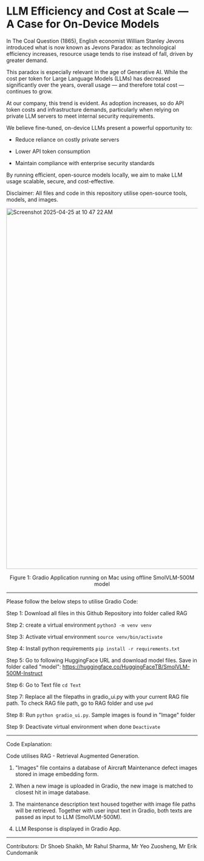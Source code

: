 # LLM Efficiency and Cost at Scale — A Case for On-Device Models
In The Coal Question (1865), English economist William Stanley Jevons introduced what is now known as Jevons Paradox: as technological efficiency increases, resource usage tends to rise instead of fall, driven by greater demand.

This paradox is especially relevant in the age of Generative AI. While the cost per token for Large Language Models (LLMs) has decreased significantly over the years, overall usage — and therefore total cost — continues to grow.

At our company, this trend is evident. As adoption increases, so do API token costs and infrastructure demands, particularly when relying on private LLM servers to meet internal security requirements.

We believe fine-tuned, on-device LLMs present a powerful opportunity to:

- Reduce reliance on costly private servers

- Lower API token consumption

- Maintain compliance with enterprise security standards

By running efficient, open-source models locally, we aim to make LLM usage scalable, secure, and cost-effective.

Disclaimer:
All files and code in this repository utilise open-source tools, models, and images.

<img width="951" alt="Screenshot 2025-04-25 at 10 47 22 AM" src="https://github.com/user-attachments/assets/eb38930f-4e1e-4465-a296-17b984fd447f" />

<p align="center"> Figure 1: Gradio Application running on Mac using offline SmolVLM-500M model </p>

----------------------------------------------
Please follow the below steps to utilise Gradio Code:

Step 1: Download all files in this Github Repository into folder called RAG

Step 2: create a virtual environment `python3 -m venv venv`

Step 3: Activate virtual environment `source venv/bin/activate`

Step 4: Install python requirements `pip install -r requirements.txt`

Step 5: Go to following HuggingFace URL and download model files. Save in folder called "model": https://huggingface.co/HuggingFaceTB/SmolVLM-500M-Instruct

Step 6: Go to Text file `cd Text`

Step 7: Replace all the filepaths in gradio_ui.py with your current RAG file path. To check RAG file path, go to RAG folder and use `pwd`

Step 8: Run `python gradio_ui.py`. Sample images is found in "Image" folder

Step 9: Deactivate virtual environment when done `Deactivate`

----------------------------------------------
Code Explanation:

Code utilises RAG - Retrieval Augmented Generation. 

1) "Images" file contains a database of Aircraft Maintenance defect images stored in image embedding form.

2) When a new image is uploaded in Gradio, the new image is matched to closest hit in image database.

3) The maintenance description text housed together with image file paths will  be retrieved. Together with user input text in Gradio, both texts are passed as input to LLM (SmolVLM-500M).

4) LLM Response is displayed in Gradio App.
----------------------------------------------
Contributors:
Dr Shoeb Shaikh, Mr Rahul Sharma, Mr Yeo Zuosheng, Mr Erik Cundomanik

